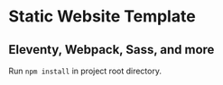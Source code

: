 # Static Website Template

## Eleventy, Webpack, Sass, and more

Run `npm install` in project root directory.